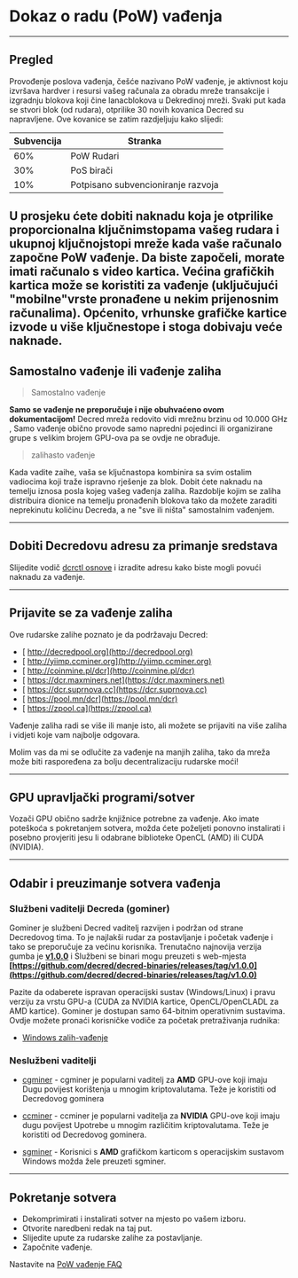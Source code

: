 # Dokaz o radu (PoW) vađenja 

---

## Pregled  

Provođenje poslova vađenja, češće nazivano PoW vađenje, je aktivnost koju izvršava hardver i resursi vašeg računala za obradu mreže transakcije i izgradnju blokova koji čine lanacblokova u Dekredinoj mreži. Svaki put kada se stvori blok (od rudara), otprilike 30 novih kovanica Decred
su napravljene. Ove kovanice se zatim razdjeljuju kako slijedi:

Subvencija | Stranka
---     | ---
60%   | PoW Rudari
30%   | PoS birači
10%   | Potpisano subvencioniranje razvoja

U prosjeku ćete dobiti naknadu koja je otprilike proporcionalna ključnimstopama vašeg rudara i ukupnoj ključnojstopi mreže kada vaše računalo započne PoW vađenje. Da biste započeli, morate imati računalo s video kartica. Većina grafičkih kartica može se koristiti za vađenje (uključujući "mobilne"vrste pronađene u nekim prijenosnim računalima). Općenito, vrhunske grafičke kartice izvode u
više ključnestope i stoga dobivaju veće naknade.
---

## Samostalno vađenje ili vađenje zaliha  

> <i class="fa fa-male"></i> Samostalno vađenje

<i class="fa fa-exclamation-triangle"></i> **Samo se vađenje ne preporučuje i nije obuhvaćeno ovom dokumentacijom!** Decred mreža redovito vidi mrežnu brzinu od 10.000 GHz , Samo vađenje obično provode samo napredni pojedinci ili organizirane grupe s velikim brojem GPU-ova pa se ovdje ne obrađuje.

> <i class="fa fa-users"></i> zalihasto vađenje

Kada vadite zaihe, vaša se ključnastopa kombinira sa svim ostalim vadiocima koji traže ispravno rješenje za blok. Dobit ćete naknadu na temelju iznosa posla kojeg vašeg vađenja zaliha.
Razdoblje kojim se zaliha distribuira dionice na temelju pronađenih blokova tako da možete zaraditi neprekinutu količinu Decreda, a ne "sve ili ništa" samostalnim vađenjem.

---

## Dobiti Decredovu adresu za primanje sredstava 

Slijedite vodič [dcrctl osnove](/getting-started/user-guides/dcrctl-basics.md) i izradite adresu kako biste mogli povući naknadu za vađenje.

---

## <i class="fa fa-life-ring"></i> Prijavite se za vađenje zaliha

Ove rudarske zalihe poznato je da podržavaju Decred:

* [<i class="fa fa-external-link-square"></i> http://decredpool.org](http://decredpool.org)
* [<i class="fa fa-external-link-square"></i> http://yiimp.ccminer.org](http://yiimp.ccminer.org)
* [<i class="fa fa-external-link-square"></i> http://coinmine.pl/dcr](http://coinmine.pl/dcr)
* [<i class="fa fa-external-link-square"></i> https://dcr.maxminers.net](https://dcr.maxminers.net)
* [<i class="fa fa-external-link-square"></i> https://dcr.suprnova.cc](https://dcr.suprnova.cc)
* [<i class="fa fa-external-link-square"></i> https://pool.mn/dcr](https://pool.mn/dcr)
* [<i class="fa fa-external-link-square"></i> https://zpool.ca](https://zpool.ca)

Vađenje zaliha radi se više ili manje isto, ali možete se prijaviti na više zaliha i vidjeti koje vam najbolje odgovara.

Molim vas da mi se odlučite za vađenje na manjih zaliha, tako da mreža može biti raspoređena za bolju decentralizaciju rudarske moći!

---

## GPU upravljački programi/sotver  

Vozači GPU obično sadrže knjižnice potrebne za vađenje. Ako imate poteškoća s pokretanjem sotvera, možda ćete poželjeti ponovno instalirati i posebno provjeriti jesu li odabrane biblioteke OpenCL (AMD) ili CUDA (NVIDIA).

---

## <i class="fa fa-download"></i> Odabir i preuzimanje sotvera vađenja

### Službeni vaditelji Decreda (gominer)

Gominer je službeni Decred vaditelj razvijen i podržan od strane Decredovog tima. To je najlakši rudar za postavljanje i početak vađenje i tako se preporučuje za većinu korisnika. Trenutačno najnovija verzija gumba je **<i class="fa fa-github"></i> [v1.0.0](https://github.com/decred/gominer/releases/)** i Službeni se binari mogu preuzeti s web-mjesta **[https://github.com/decred/decred-binaries/releases/tag/v1.0.0](https://github.com/decred/decred-binaries/releases/tag/v1.0.0)**

Pazite da odaberete ispravan operacijski sustav (Windows/Linux) i pravu verziju za vrstu GPU-a (CUDA za NVIDIA kartice, OpenCL/OpenCLADL za AMD kartice). Gominer je dostupan samo 64-bitnim operativnim sustavima. Ovdje možete pronaći korisničke vodiče za početak pretraživanja rudnika:

- [Windows zalih-vađenje](/mining/proof-of-work/pool-mining/gominer/windows.md)

### Neslužbeni vaditelji

* <i class="fa fa-github"></i> [cgminer](https://github.com/kR105-zz/cgminer) - cgminer je popularni vaditelj za **AMD** GPU-ove koji imaju Dugu povijest korištenja u mnogim kriptovalutama. Teže je koristiti od Decredovog gominera

* <i class="fa fa-github"></i> [ccminer](https://github.com/tpruvot/ccminer) - ccminer je popularni vaditelja za **NVIDIA** GPU-ove koji imaju dugu povijest Upotrebe u mnogim različitim kriptovalutama. Teže je koristiti od Decredovog gominera.

* <i class="fa fa-github"></i> [sgminer](https://github.com/tpruvot/sgminer) - Korisnici s **AMD** grafičkom karticom s operacijskim sustavom Windows možda žele preuzeti sgminer.

---

## Pokretanje sotvera

* Dekomprimirati i instalirati sotver na mjesto po vašem izboru.
* Otvorite naredbeni redak na taj put.
* Slijedite upute za rudarske zalihe za postavljanje.
* Započnite vađenje.

Nastavite na [PoW vađenje FAQ](/faq/proof-of-work-mining.md)

